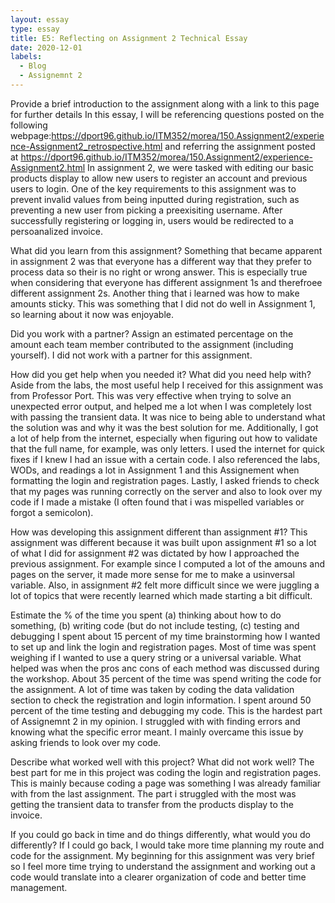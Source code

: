 ```yaml
---
layout: essay
type: essay
title: E5: Reflecting on Assignment 2 Technical Essay
date: 2020-12-01
labels:
  - Blog
  - Assignemnt 2
---
```


Provide a brief introduction to the assignment along with a link to this page for further details
In this essay, I will be referencing questions posted on the following webpage:<https://dport96.github.io/ITM352/morea/150.Assignment2/experience-Assignment2_retrospective.html> and referring the assignment posted at <https://dport96.github.io/ITM352/morea/150.Assignment2/experience-Assignment2.html>
In assignment 2, we were tasked with editing our basic products display to allow new users to register an account and previous users to login. One of the key requirements to this assignment was to prevent invalid values from being inputted during registration, such as preventing a new user from picking a preexisiting username. After successfully registering or logging in, users would be redirected to a persoanalized invoice.

What did you learn from this assignment?
Something that became apparent in assignment 2 was that everyone has a different way that they prefer to process data so their is no right or wrong answer. This is especially true when considering that everyone has different assignment 1s and therefroee different assignment 2s. Another thing that i learned was how to make amounts sticky. This was something that I did not do well in Assignment 1, so learning about it now was enjoyable.

Did you work with a partner? Assign an estimated percentage on the amount each team member contributed to the assignment (including yourself).
I did not work with a partner for this assignment.

How did you get help when you needed it? What did you need help with?
Aside from the labs, the most useful help I received for this assignment was from Professor Port. This was very effective when trying to solve an unexpected error output, and helped me a lot when I was completely lost with passing the transient data. It was nice to being able to understand what the solution was and why it was the best solution for me. Additionally, I got a lot of  help from the internet, especially when figuring out how to validate that the full name, for example, was only letters. I used the internet for quick fixes if I knew I had an issue with a certain code. I also referenced the labs, WODs, and readings a lot in Assignment 1 and this Assignement when formatting the login and registration pages. Lastly, I asked friends to check that my pages was running correctly on the server and also to look over my code if I made a mistake (I often found that i was mispelled variables or forgot a semicolon).

How was developing this assignment different than assignment #1?
This assignment was different because it was built upon assignment #1 so a lot of what I did for assignment #2 was dictated by how I approached the previous assignment. For example since I computed a lot of the amouns and pages on the server, it made more sense for me to make a usinversal variable. Also, in assignment #2 felt more difficult since we were juggling a lot of topics that were recently learned which made starting a bit difficult.

Estimate the % of the time you spent (a) thinking about how to do something, (b) writing code (but do not include testing, (c) testing and debugging
I spent about 15 percent of my time brainstorming how I wanted to set up and link the login and registration pages. Most of time was spent weighing if I wanted to use a query string or a universal variable. What helped was when the pros anc cons of each method was discussed during the workshop. 
About 35 percent of the time was spend writing the code for the assignment. A lot of time was taken by coding the data validation section to check the registration and login information.
I spent around 50 percent of the time testing and debugging my code. This is the hardest part of Assignemnt 2 in my opinion. I struggled with with finding errors and knowing what the specific error meant. I mainly overcame this issue by asking friends to look over my code.

Describe what worked well with this project? What did not work well?
The best part for me in this project was coding the login and registration pages. This is mainly because coding a page was something I was already familiar with from the last assignment. The part i struggled with the most was getting the transient data to transfer from the products display to the invoice.

If you could go back in time and do things differently, what would you do differently?
If I could go back, I would take more time planning my route and code for the assignment. My beginning for this assignment was very brief so I feel more time trying to understand the assignment and working out a code would translate into a clearer organization of code and better time management. 
